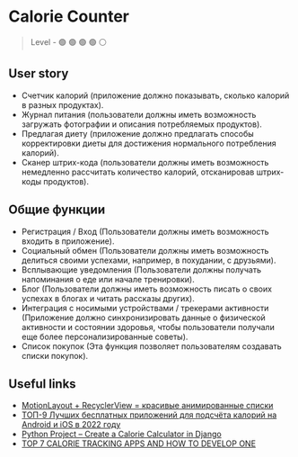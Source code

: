 # Calorie Counter

> Level -  :green_circle: :green_circle: :green_circle: :green_circle: :white_circle:

## User story

- Счетчик калорий	(приложение должно показывать, сколько калорий в разных продуктах).
- Журнал питания (пользователи должны иметь возможность загружать фотографии и описания потребляемых продуктов).
- Предлагая диету	(приложение должно предлагать способы корректировки диеты для достижения нормального потребления калорий).
- Сканер штрих-кода (пользователи должны иметь возможность немедленно рассчитать количество калорий, отсканировав штрих-коды продуктов).

## Общие функции

- Регистрация / Вход	(Пользователи должны иметь возможность входить в приложение).
- Социальный обмен	(Пользователи должны иметь возможность делиться своими успехами, например, в похудании, с друзьями).
- Всплывающие уведомления	(Пользователи должны получать напоминания о еде или начале тренировки).
- Блог	(Пользователи должны иметь возможность писать о своих успехах в блогах и читать рассказы других).
- Интеграция с носимыми устройствами / трекерами активности	(Приложение должно синхронизировать данные о физической активности и состоянии здоровья, чтобы пользователи получали еще более персонализированные советы).
- Список покупок	(Эта функция позволяет пользователям создавать списки покупок).

## Useful links

- [MotionLayout + RecyclerView = красивые анимированные списки](https://habr.com/ru/post/550846/)
- [ТОП-9 Лучших бесплатных приложений для подсчёта калорий на Android и iOS в 2022 году](https://maryfits.ru/prilozheniya-dlya-podschyota-kaloriy)
- [Python Project – Create a Calorie Calculator in Django](https://data-flair.training/blogs/python-project-calorie-calculator-django/)
- [TOP 7 CALORIE TRACKING APPS AND HOW TO DEVELOP ONE](https://easternpeak.com/blog/top-7-calorie-tracking-apps-and-how-to-develop-one/) 

